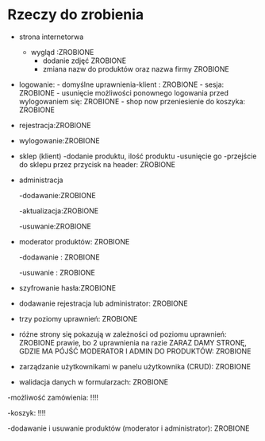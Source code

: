 # Rzeczy do zrobienia
- strona internetorwa 
    - wygląd :ZROBIONE
        - dodanie zdjęć ZROBIONE
        - zmiana nazw do produktów oraz nazwa firmy ZROBIONE
        
- logowanie: 
        - domyślne uprawnienia-klient : ZROBIONE
        - sesja: ZROBIONE
        - usunięcie możliwości ponownego logowania przed wylogowaniem się: ZROBIONE
        - shop now przeniesienie do koszyka: ZROBIONE

- rejestracja:ZROBIONE

- wylogowanie:ZROBIONE

- sklep (klient)
        -dodanie produktu, ilość produktu 
        -usunięcie go 
        -przejście do sklepu przez przycisk na header: ZROBIONE

- administracja

    -dodawanie:ZROBIONE

    -aktualizacja:ZROBIONE

    -usuwanie:ZROBIONE

- moderator produktów: ZROBIONE

    -dodawanie : ZROBIONE

    -usuwanie : ZROBIONE
    
- szyfrowanie hasła:ZROBIONE 

- dodawanie rejestracja lub administrator: ZROBIONE

- trzy poziomy uprawnień: ZROBIONE

- różne strony się pokazują w zależności od poziomu uprawnień: ZROBIONE prawie, bo 2 uprawnienia na razie ZARAZ DAMY STRONĘ, GDZIE MA PÓJŚĆ MODERATOR I ADMIN DO PRODUKTÓW: ZROBIONE

- zarządzanie użytkownikami w panelu użytkownika (CRUD): ZROBIONE

- walidacja danych w formularzach: ZROBIONE

-możliwość zamówienia: !!!!

-koszyk: !!!!

-dodawanie i usuwanie produktów (moderator i administrator): ZROBIONE

